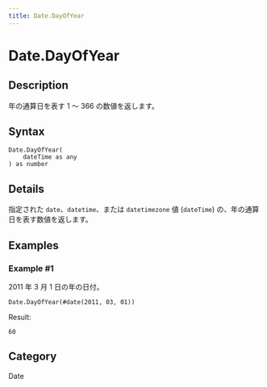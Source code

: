 ```yaml
---
title: Date.DayOfYear
---
```


# Date.DayOfYear


## Description

年の通算日を表す 1 ～ 366 の数値を返します。


## Syntax

```powerquery
Date.DayOfYear(
    dateTime as any
) as number
```


## Details

指定された <code>date</code>、<code>datetime</code>、または <code>datetimezone</code> 値 (<code>dateTime</code>) の、年の通算日を表す数値を返します。


## Examples

### Example #1 
2011 年 3 月 1 日の年の日付。
```powerquery
Date.DayOfYear(#date(2011, 03, 01))
```

Result: 
```powerquery
60
```




## Category
Date
